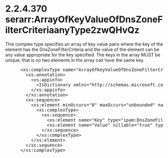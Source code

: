 <html dir="LTR" xmlns:mshelp="http://msdn.microsoft.com/mshelp" xmlns:ddue="http://ddue.schemas.microsoft.com/authoring/2003/5" xmlns:xlink="http://www.w3.org/1999/xlink" xmlns:tool="http://www.microsoft.com/tooltip">
 <body>
 <div id="header">
 <h1 class="heading">2.2.4.370 serarr:ArrayOfKeyValueOfDnsZoneFilterCriteriaanyType2zwQHvQz</h1>
 </div>
 <div id="mainSection">
 <div id="mainBody">
 <div id="allHistory" class="saveHistory"></div>
 <div id="sectionSection0" class="section" name="collapseableSection">
 

<p>This complex type specifies an array of key value pairs
where the key of the element has the DnsZoneFilterCriteria and the value of the
element can be any value appropriate for the key specified. The keys in the
array MUST be unique; that is no two elements in the array can have the same
key.</p>

<dl>
<dd>
<div><pre> &lt;xs:complexType name=&quot;ArrayOfKeyValueOfDnsZoneFilterCriteriaanyType2zwQHvQz&quot;&gt;
   &lt;xs:annotation&gt;
     &lt;xs:appinfo&gt;
       &lt;IsDictionary xmlns=&quot;http://schemas.microsoft.com/2003/10/Serialization/&quot;&gt;true&lt;/IsDictionary&gt;
     &lt;/xs:appinfo&gt;
   &lt;/xs:annotation&gt;
   &lt;xs:sequence&gt;
     &lt;xs:element minOccurs=&quot;0&quot; maxOccurs=&quot;unbounded&quot; name=&quot;KeyValueOfDnsZoneFilterCriteriaanyType2zwQHvQz&quot;&gt;
       &lt;xs:complexType&gt;
         &lt;xs:sequence&gt;
           &lt;xs:element name=&quot;Key&quot; type=&quot;ipam:DnsZoneFilterCriteria&quot; /&gt;
           &lt;xs:element name=&quot;Value&quot; nillable=&quot;true&quot; type=&quot;xsd:anyType&quot; /&gt;
         &lt;/xs:sequence&gt;
       &lt;/xs:complexType&gt;
     &lt;/xs:element&gt;
   &lt;/xs:sequence&gt;
 &lt;/xs:complexType&gt;
</pre></div>
</dd></dl>


 </div>
 </div>
 </div>
 </body>
</html>